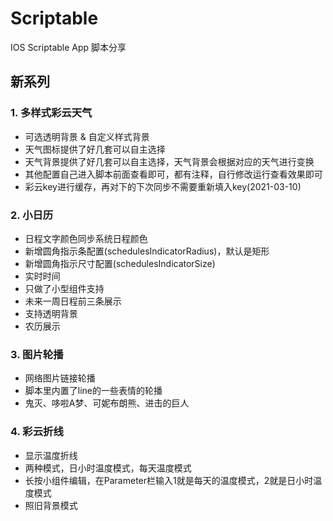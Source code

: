 # Scriptable
IOS Scriptable App 脚本分享

## 新系列

### 1. 多样式彩云天气
- 可选透明背景 & 自定义样式背景
- 天气图标提供了好几套可以自主选择
- 天气背景提供了好几套可以自主选择，天气背景会根据对应的天气进行变换
- 其他配置自己进入脚本前面查看即可，都有注释，自行修改运行查看效果即可
- 彩云key进行缓存，再对下的下次同步不需要重新填入key(2021-03-10)

### 2. 小日历
- 日程文字颜色同步系统日程颜色
- 新增圆角指示条配置(schedulesIndicatorRadius)，默认是矩形
- 新增圆角指示尺寸配置(schedulesIndicatorSize)
- 实时时间
- 只做了小型组件支持
- 未来一周日程前三条展示
- 支持透明背景
- 农历展示

### 3. 图片轮播
- 网络图片链接轮播
- 脚本里内置了line的一些表情的轮播
- 鬼灭、哆啦A梦、可妮布朗熊、进击的巨人

### 4. 彩云折线
- 显示温度折线
- 两种模式，日小时温度模式，每天温度模式
- 长按小组件编辑，在Parameter栏输入1就是每天的温度模式，2就是日小时温度模式
- 照旧背景模式
